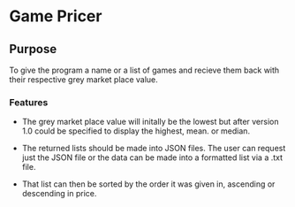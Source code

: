 # Game Pricer

## Purpose
To give the program a name or a list of games and recieve them back with their respective grey market place value.

### Features
- The grey market place value will initally be the lowest but after version 1.0 could be specified to display the highest, mean. or median.

- The returned lists should be made into JSON files. The user can request just the JSON file or the data can be made into a formatted list via a .txt file.

- That list can then be sorted by the order it was given in, ascending or descending in price.
